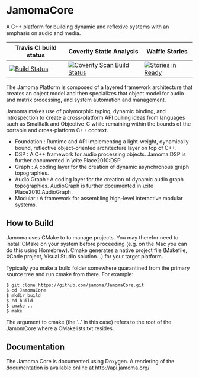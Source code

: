 JamomaCore
=========
A C++ platform for building dynamic and reflexive systems with an emphasis on audio and media.

| Travis CI build status | Coverity Static Analysis | Waffle Stories |
| ------------- | ----------- | ----------- |
| [![Build Status](https://travis-ci.org/jamoma/JamomaCore.svg)](https://travis-ci.org/jamoma/JamomaCore) | <a href="https://scan.coverity.com/projects/5562"> <img alt="Coverity Scan Build Status" src="https://scan.coverity.com/projects/5562/badge.svg"/> </a> | [![Stories in Ready](https://badge.waffle.io/jamoma/jamomacore.png?label=ready&title=Ready)](http://waffle.io/jamoma/jamomacore) |

The Jamoma Platform is composed of a layered framework architecture that creates an object model and then specializes that object model for audio and matrix processing, and system automation and management.

Jamoma makes use of polymorphic typing, dynamic binding, and introspection to create a cross-platform API pulling ideas from languages such as Smalltalk and Objective-C while remaining within the bounds of the portable and cross-platform C++ context.

* Foundation : Runtime and API implementing a light-weight, dynamically bound, reflective object-oriented architecture layer on top of C++.
* DSP : A C++ framework for audio processing objects. Jamoma DSP is further documented in \cite Place2010:DSP .
* Graph : A coding layer for the creation of dynamic asynchronous graph topographies.
* Audio Graph : A coding layer for the creation of dynamic audio graph topographies. AudioGraph is further documented in \cite Place2010:AudioGraph .
* Modular : A framework for assembling high-level interactive modular systems.


## How to Build

Jamoma uses CMake to to manage projects. You may therefor need to install CMake on your system before proceeding (e.g. on the Mac you can do this using Homebrew). Cmake generates a native project file (Makefile, XCode project, Visual Studio solution...) for your target platform.

Typically you make a build folder somewhere quarantined from the primary source tree and run cmake from there. For example:
```
$ git clone https://github.com/jamoma/JamomaCore.git
$ cd JamomaCore
$ mkdir build
$ cd build
$ cmake ..
$ make 
```
The argument to cmake (the '..' in this case) refers to the root of the JamomCore where a CMakelists.txt resides.


## Documentation

The Jamoma Core is documented using Doxygen. A rendering of the documentation is available online at http://api.jamoma.org/

